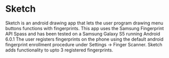 # Sketch
Sketch is an android drawing app that lets the user program drawing menu buttons functions with fingerprints.
This app uses the Samsung Fingerprint API Spass and has been tested on a Samsung Galaxy S5 running Android 6.0.1
The user registers fingerprints on the phone using the default android fingerprint enrollment procedure
under Settings -> Finger Scanner. 
Sketch adds functionality to upto 3 registered fingerprints.
